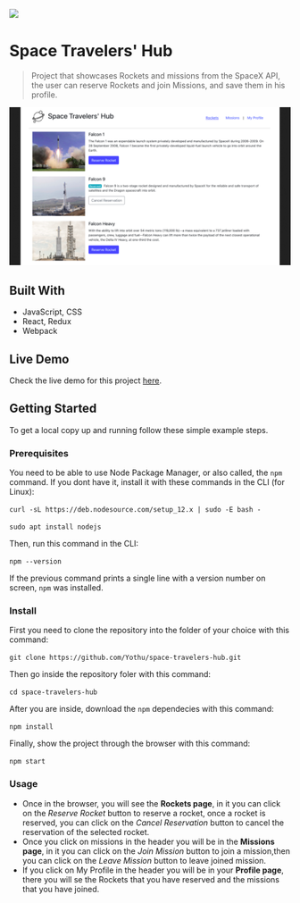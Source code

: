 ![](https://img.shields.io/badge/Microverse-blueviolet)

# Space Travelers' Hub

> Project that showcases Rockets and missions from the SpaceX API, the user can reserve Rockets and join Missions, and save them in his profile.

![screenshot](./space_travelers.png)

## Built With

- JavaScript, CSS
- React, Redux
- Webpack

## Live Demo

Check the live demo for this project [here](https://cosmos-travelers-hub.netlify.app/).

## Getting Started

To get a local copy up and running follow these simple example steps.

### Prerequisites

You need to be able to use Node Package Manager, or also called, the `npm` command.
If you dont have it, install it with these commands in the CLI (for Linux):

`curl -sL https://deb.nodesource.com/setup_12.x | sudo -E bash -`

`sudo apt install nodejs`

Then, run this command in the CLI:

`npm --version`

If the previous command prints a single line with a version number on screen, `npm` was installed.
### Install

First you need to clone the repository into the folder of your choice with this command:

`git clone https://github.com/Yothu/space-travelers-hub.git`

Then go inside the repository foler with this command:

`cd space-travelers-hub`

After you are inside, download the `npm` dependecies with this command:

`npm install`

Finally, show the project through the browser with this command:

`npm start`

### Usage

+ Once in the browser, you will see the **Rockets page**, in it you can click on the *Reserve Rocket* button to reserve a rocket, once a rocket is reserved, you can click on the *Cancel Reservation* button to cancel the reservation of the selected rocket.
+ Once you click on missions in the header you will be in the **Missions page**, in it you can click on the *Join Mission* button to join a mission,then you can click on the *Leave Mission* button to leave joined mission.
+ If you click on My Profile in the header you will be in your **Profile page**, there you will se the Rockets that you have reserved and the missions that you have joined.
